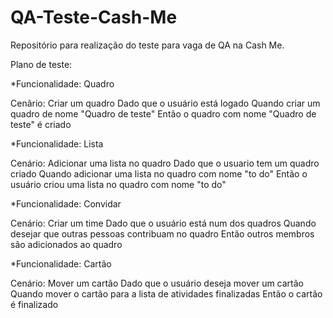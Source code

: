 # QA-Teste-Cash-Me
Repositório para realização do teste para vaga de QA na Cash Me.

Plano de teste:

*Funcionalidade: Quadro

Cenãrio: Criar um quadro
Dado que o usuário está logado
Quando criar um quadro de nome "Quadro de teste"
Então o quadro com nome "Quadro de teste" é criado


*Funcionalidade: Lista

Cenário: Adicionar uma lista no quadro
Dado que o usuario tem um quadro criado 
Quando adicionar uma lista no quadro com nome "to do"
Então o usuário criou uma lista no quadro com nome "to do"


*Funcionalidade: Convidar

Cenário: Criar um time
Dado que o usuário está num dos quadros
Quando desejar que outras pessoas contribuam no quadro
Então outros membros são adicionados ao quadro


*Funcionalidade: Cartão

Cenário: Mover um cartão
Dado que o usuário deseja mover um cartão 
Quando mover o cartão para a lista de atividades finalizadas
Então o cartão é finalizado 

